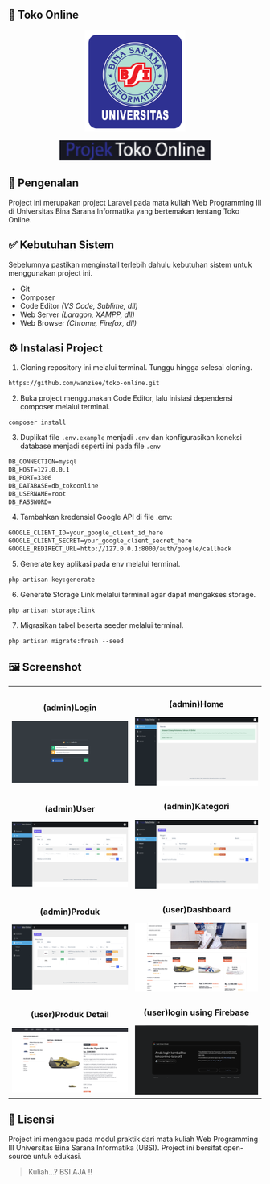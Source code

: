 ## 🛒 Toko Online

<p align="center"><img src="public/backend/image/logo_ubsi.png" width="200" alt="Logo UBSI"></p>
<p align="center"><img src="public/backend/image/logo_text2.png" width="300" alt="Text Logo Project"></p>

## 📌 Pengenalan

Project ini merupakan project Laravel pada mata kuliah Web Programming III di Universitas Bina Sarana Informatika yang bertemakan tentang Toko Online.

## ✅ Kebutuhan Sistem

Sebelumnya pastikan menginstall terlebih dahulu kebutuhan sistem untuk menggunakan project ini.

-   Git
-   Composer
-   Code Editor _(VS Code, Sublime, dll)_
-   Web Server _(Laragon, XAMPP, dll)_
-   Web Browser _(Chrome, Firefox, dll)_

## ⚙️ Instalasi Project

1. Cloning repository ini melalui terminal. Tunggu hingga selesai cloning.

```
https://github.com/wanziee/toko-online.git
```

2.  Buka project menggunakan Code Editor, lalu inisiasi dependensi composer melalui terminal.

```
composer install
```

3. Duplikat file `.env.example` menjadi `.env` dan konfigurasikan koneksi database menjadi seperti ini pada file `.env`

```
DB_CONNECTION=mysql
DB_HOST=127.0.0.1
DB_PORT=3306
DB_DATABASE=db_tokoonline
DB_USERNAME=root
DB_PASSWORD=
```

4. Tambahkan kredensial Google API di file .env:

```
GOOGLE_CLIENT_ID=your_google_client_id_here
GOOGLE_CLIENT_SECRET=your_google_client_secret_here
GOOGLE_REDIRECT_URL=http://127.0.0.1:8000/auth/google/callback
```

5. Generate key aplikasi pada env melalui terminal.

```
php artisan key:generate
```

6. Generate Storage Link melalui terminal agar dapat mengakses storage.

```
php artisan storage:link
```

7. Migrasikan tabel beserta seeder melalui terminal.

```
php artisan migrate:fresh --seed
```

## 🖼️ Screenshot

<table width="100%">
<tr>
<td><h3 align="center">(admin)Login</h3><img src="public/backend/image/screenshot/ss_login.png"></td>
<td><h3 align="center">(admin)Home</h3><img src="public/backend/image/screenshot/ss_home.png"></td>
</tr>
<tr>
<td><h3 align="center">(admin)User</h3><img src="public/backend/image/screenshot/ss_user.png"></td>
<td><h3 align="center">(admin)Kategori</h3><img src="public/backend/image/screenshot/ss_kategori.png"></td>
</tr>
<tr>
<td><h3 align="center">(admin)Produk</h3><img src="public/backend/image/screenshot/ss_produk.png"></td>
<td><h3 align="center">(user)Dashboard</h3><img src="public/backend/image/screenshot/ss_user_dashboard.png"></td>
</tr>
<tr>
<td><h3 align="center">(user)Produk Detail</h3><img src="public/backend/image/screenshot/ss_produk_detail.png"></td>
<td><h3 align="center">(user)login using Firebase</h3><img src="public/backend/image/screenshot/ss_user_login.png"></td>
</tr>

<!-- <tr>
<td><h3 align="center">Laporan User</h3><img src="public/backend/image/screenshot/ss_laporan_user.png"></td>
<td><h3 align="center">Laporan Produk</h3><img src="public/backend/image/screenshot/ss_laporan_produk.png"></td>
</tr> -->
</table>

## 📄 Lisensi

Project ini mengacu pada modul praktik dari mata kuliah Web Programming III Universitas Bina Sarana Informatika (UBSI). Project ini bersifat open-source untuk edukasi.

<blockquote>Kuliah...? BSI AJA !!</blockquote>
